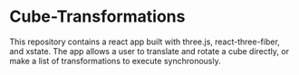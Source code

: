 # Cube-Transformations
This repository contains a react app built with three.js, react-three-fiber, and xstate. The app allows a user to translate and rotate a cube directly, or make a list of transformations to execute synchronously. 

